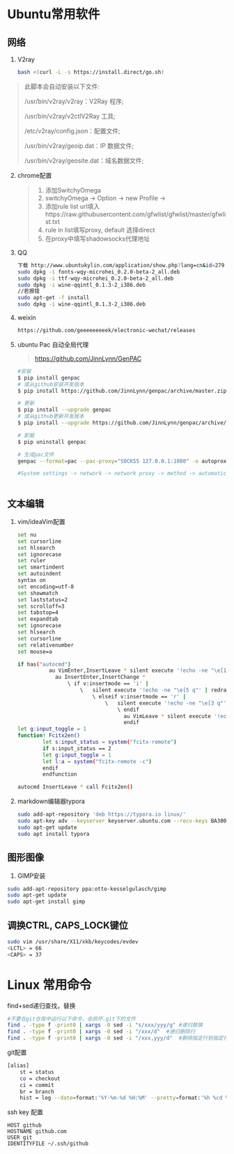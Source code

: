 # Ubuntu常用软件

## 网络

1. V2ray

   ```bash
   bash <(curl -L -s https://install.direct/go.sh)
   ```
   
>此脚本会自动安装以下文件: 
>
>/usr/bin/v2ray/v2ray：V2Ray 程序;
>
> /usr/bin/v2ray/v2ctlV2Ray 工具;
>
>/etc/v2ray/config.json：配置文件;
>
>/usr/bin/v2ray/geoip.dat：IP 数据文件;
>
>/usr/bin/v2ray/geosite.dat：域名数据文件; 

2. chrome配置

   > 1. 添加SwitchyOmega
   > 2. switchyOmega -> Option -> new Profile -> 
   > 3. 添加rule list url填入https://raw.githubusercontent.com/gfwlist/gfwlist/master/gfwlist.txt
   > 4. rule in list填写proxy, default 选择direct
   > 5. 在proxy中填写shadowsocks代理地址

3. QQ

   ```bash
   下载 http://www.ubuntukylin.com/application/show.php?lang=cn&id=279
   sudo dpkg -i fonts-wqy-microhei_0.2.0-beta-2_all.deb  
   sudo dpkg -i ttf-wqy-microhei_0.2.0-beta-2_all.deb  
   sudo dpkg -i wine-qqintl_0.1.3-2_i386.deb  
   //若报错
   sudo apt-get -f install
   sudo dpkg -i wine-qqintl_0.1.3-2_i386.deb 
   ```

   

4. weixin

   ```bash
   https://github.com/geeeeeeeeek/electronic-wechat/releases
   ```

5. ubuntu Pac  自动全局代理

   > https://github.com/JinnLynn/GenPAC

   ```bash
   #安装
   $ pip install genpac
   # 或从github安装开发版本
   $ pip install https://github.com/JinnLynn/genpac/archive/master.zip
   
   # 更新
   $ pip install --upgrade genpac
   # 或从github更新开发版本
   $ pip install --upgrade https://github.com/JinnLynn/genpac/archive/master.zip
   
   # 卸载
   $ pip uninstall genpac
   
   # 生成pac文件
   genpac --format=pac --pac-proxy="SOCKS5 127.0.0.1:1080" -o autoproxy.pac
   
   #System settings -> network -> network proxy -> method -> automatic -> input pac path
   ​​
   ```


## 文本编辑

1. vim/ideaVim配置

   ``` bash
   set nu
   set cursorline
   set hlsearch
   set ignorecase
   set ruler
   set smartindent
   set autoindent
   syntax on
   set encoding=utf-8
   set showmatch
   set laststatus=2
   set scrolloff=3
   set tabstop=4
   set expandtab
   set ignorecase
   set hlsearch
   set cursorline
   set relativenumber
   set mouse=a
   
   if has("autocmd")
             au VimEnter,InsertLeave * silent execute '!echo -ne "\e[1 q"' | redraw!
               au InsertEnter,InsertChange *
                   \ if v:insertmode == 'i' |
                       \   silent execute '!echo -ne "\e[5 q"' | redraw! |
                           \ elseif v:insertmode == 'r' |
                               \   silent execute '!echo -ne "\e[3 q"' | redraw! |
                                   \ endif
                                     au VimLeave * silent execute '!echo -ne "\e[ q"' | redraw!
                                     endif
   let g:input_toggle = 1
   function! Fcitx2en()
           let s:input_status = system("fcitx-remote")
           if s:input_status == 2
           let g:input_toggle = 1
           let l:a = system("fcitx-remote -c")
           endif
           endfunction
   
   autocmd InsertLeave * call Fcitx2en()
   ```

2. markdown编辑器typora

   ```bash
   sudo add-apt-repository 'deb https://typora.io linux/'
   sudo apt-key adv --keyserver keyserver.ubuntu.com --recv-keys BA300B7755AFCFAE 
   sudo apt-get update
   sudo apt install typora
   ```

## 图形图像

1. GIMP安装

```bash
sudo add-apt-repository ppa:otto-kesselgulasch/gimp
sudo apt-get update
sudo apt-get install gimp
```

## 调换CTRL, CAPS_LOCK键位

```bash
sudo vim /usr/share/X11/xkb/keycodes/evdev
<LCTL> = 66
<CAPS> = 37
```



# Linux 常用命令

  find+sed递归查找，替换
```bash
#不要在git仓库中运行以下命令，会损坏.git下的文件
find . -type f -print0 | xargs -0 sed -i "s/xxx/yyy/g" #递归替换
find . -type f -print0 | xargs -0 sed -i "/xxx/d"  #递归删除行
find . -type f -print0 | xargs -0 sed -i "/xxx,yyy/d"  #删除指定行到指定行
```


  git配置
```bash
[alias]
	st = status
	co = checkout
	ci = commit
	br = branch
	hist = log --date=format:'%Y-%m-%d %H:%M' --pretty=format:'%h %cd %an  %d %s' --abbrev-commit	
```


  ssh key 配置
```
HOST github
HOSTNAME github.com
USER git
IDENTITYFILE ~/.ssh/github
```

